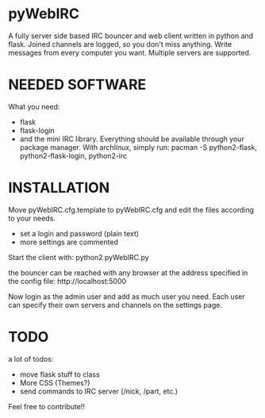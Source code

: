# pyWebIRC
A fully server side based IRC bouncer and web client written in python and flask. Joined channels are logged, so you don't miss anything. Write messages from every computer you want. Multiple servers are supported. 

# NEEDED SOFTWARE
What you need:
- flask
- flask-login 
- and the mini IRC library.
Everything should be available through your package manager. With archlinux, simply run:
 pacman -S python2-flask, python2-flask-login, python2-irc

# INSTALLATION
Move pyWebIRC.cfg.template to pyWebIRC.cfg and edit the files according to your needs.
- set a login and password (plain text)
- more settings are commented

Start the client with:
 python2 pyWebIRC.py

the bouncer can be reached with any browser at the address specified in the config file:
 http://localhost:5000

Now login as the admin user and add as much user you need. Each user can specify their own servers and channels on the settings page.

# TODO
a lot of todos:
- move flask stuff to class
- More CSS (Themes?)
- send commands to IRC server (/nick, /part, etc.)

Feel free to contribute!!
